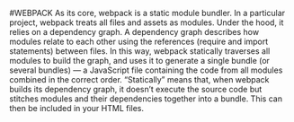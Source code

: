 #WEBPACK
As its core, webpack is a static module bundler. In a particular project, webpack treats all files and assets as modules. Under the hood, it relies on a dependency graph. A dependency graph describes how modules relate to each other using the references (require and import statements) between files. In this way, webpack statically traverses all modules to build the graph, and uses it to generate a single bundle (or several bundles) — a JavaScript file containing the code from all modules combined in the correct order. “Statically” means that, when webpack builds its dependency graph, it doesn’t execute the source code but stitches modules and their dependencies together into a bundle. This can then be included in your HTML files.
